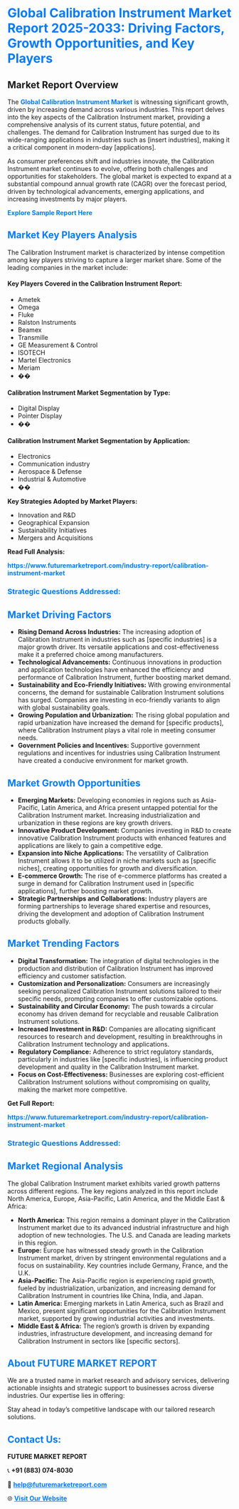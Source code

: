 <h1 style="color: #007BFF;">Global Calibration Instrument Market Report 2025-2033: Driving Factors, Growth Opportunities, and Key Players</h1>

<section id="overview">
<h2>Market Report Overview</h2>
<p>The <a href="https://www.futuremarketreport.com/industry-report/calibration-instrument-market" style="color: #007BFF; text-decoration: none;"><strong>Global Calibration Instrument Market</strong></a> is witnessing significant growth, driven by increasing demand across various industries. This report delves into the key aspects of the Calibration Instrument market, providing a comprehensive analysis of its current status, future potential, and challenges. The demand for Calibration Instrument has surged due to its wide-ranging applications in industries such as [insert industries], making it a critical component in modern-day [applications].</p>
<p>As consumer preferences shift and industries innovate, the Calibration Instrument market continues to evolve, offering both challenges and opportunities for stakeholders. The global market is expected to expand at a substantial compound annual growth rate (CAGR) over the forecast period, driven by technological advancements, emerging applications, and increasing investments by major players.</p>
</section>

<section id="overview">
<p><a href="https://www.futuremarketreport.com/request-sample/reportId=117136" style="color: #007BFF; text-decoration: none;"><strong>Explore Sample Report Here</strong></a></p>
</section>

<section id="key-players">
<h2 style="color: #007BFF;">Market Key Players Analysis</h2>
<p>The Calibration Instrument market is characterized by intense competition among key players striving to capture a larger market share. Some of the leading companies in the market include:</p>
<h4>Key Players Covered in the Calibration Instrument Report:</h4>
<ul><li>Ametek</li><li>Omega</li><li>Fluke</li><li>Ralston Instruments</li><li>Beamex</li><li>Transmille</li><li>GE Measurement &amp; Control</li><li>ISOTECH</li><li>Martel Electronics</li><li>Meriam</li><li>��</li></ul>
<h4>Calibration Instrument Market Segmentation by Type:</h4>
<ul><li>Digital Display</li><li>Pointer Display</li><li>��</li></ul>

<h4>Calibration Instrument Market Segmentation by Application:</h4>
<ul><li>Electronics</li><li>Communication industry</li><li>Aerospace &amp; Defense</li><li>Industrial &amp; Automotive</li><li>��</li></ul>
<p><strong>Key Strategies Adopted by Market Players:</strong></p>
<ul>
<li>Innovation and R&D</li>
<li>Geographical Expansion</li>
<li>Sustainability Initiatives</li>
<li>Mergers and Acquisitions</li>
</ul>
</section>

<section>
<p><strong>Read Full Analysis: </strong></p><a href="https://www.futuremarketreport.com/industry-report/calibration-instrument-market" style="color: #007BFF; text-decoration: none;"><strong>https://www.futuremarketreport.com/industry-report/calibration-instrument-market</strong></a>
<h3 style="color: #007BFF;">Strategic Questions Addressed:</h3>
</section>

<section id="driving-factors">
<h2 style="color: #007BFF;">Market Driving Factors</h2>
<ul>
<li><strong>Rising Demand Across Industries:</strong> The increasing adoption of Calibration Instrument in industries such as [specific industries] is a major growth driver. Its versatile applications and cost-effectiveness make it a preferred choice among manufacturers.</li>
<li><strong>Technological Advancements:</strong> Continuous innovations in production and application technologies have enhanced the efficiency and performance of Calibration Instrument, further boosting market demand.</li>
<li><strong>Sustainability and Eco-Friendly Initiatives:</strong> With growing environmental concerns, the demand for sustainable Calibration Instrument solutions has surged. Companies are investing in eco-friendly variants to align with global sustainability goals.</li>
<li><strong>Growing Population and Urbanization:</strong> The rising global population and rapid urbanization have increased the demand for [specific products], where Calibration Instrument plays a vital role in meeting consumer needs.</li>
<li><strong>Government Policies and Incentives:</strong> Supportive government regulations and incentives for industries using Calibration Instrument have created a conducive environment for market growth.</li>
</ul>
</section>

<section id="growth-opportunities">
<h2 style="color: #007BFF;">Market Growth Opportunities</h2>
<ul>
<li><strong>Emerging Markets:</strong> Developing economies in regions such as Asia-Pacific, Latin America, and Africa present untapped potential for the Calibration Instrument market. Increasing industrialization and urbanization in these regions are key growth drivers.</li>
<li><strong>Innovative Product Development:</strong> Companies investing in R&D to create innovative Calibration Instrument products with enhanced features and applications are likely to gain a competitive edge.</li>
<li><strong>Expansion into Niche Applications:</strong> The versatility of Calibration Instrument allows it to be utilized in niche markets such as [specific niches], creating opportunities for growth and diversification.</li>
<li><strong>E-commerce Growth:</strong> The rise of e-commerce platforms has created a surge in demand for Calibration Instrument used in [specific applications], further boosting market growth.</li>
<li><strong>Strategic Partnerships and Collaborations:</strong> Industry players are forming partnerships to leverage shared expertise and resources, driving the development and adoption of Calibration Instrument products globally.</li>
</ul>
</section>

<section id="trending-factors">
<h2 style="color: #007BFF;">Market Trending Factors</h2>
<ul>
<li><strong>Digital Transformation:</strong> The integration of digital technologies in the production and distribution of Calibration Instrument has improved efficiency and customer satisfaction.</li>
<li><strong>Customization and Personalization:</strong> Consumers are increasingly seeking personalized Calibration Instrument solutions tailored to their specific needs, prompting companies to offer customizable options.</li>
<li><strong>Sustainability and Circular Economy:</strong> The push towards a circular economy has driven demand for recyclable and reusable Calibration Instrument solutions.</li>
<li><strong>Increased Investment in R&D:</strong> Companies are allocating significant resources to research and development, resulting in breakthroughs in Calibration Instrument technology and applications.</li>
<li><strong>Regulatory Compliance:</strong> Adherence to strict regulatory standards, particularly in industries like [specific industries], is influencing product development and quality in the Calibration Instrument market.</li>
<li><strong>Focus on Cost-Effectiveness:</strong> Businesses are exploring cost-efficient Calibration Instrument solutions without compromising on quality, making the market more competitive.</li>
</ul>
</section>

<section>
<p><strong>Get Full Report: </strong></p><a href="https://www.futuremarketreport.com/industry-report/calibration-instrument-market" style="color: #007BFF; text-decoration: none;"><strong>https://www.futuremarketreport.com/industry-report/calibration-instrument-market</strong></a>
<h3 style="color: #007BFF;">Strategic Questions Addressed:</h3>
</section>


<section id="regional-analysis">
<h2 style="color: #007BFF;">Market Regional Analysis</h2>
<p>The global Calibration Instrument market exhibits varied growth patterns across different regions. The key regions analyzed in this report include North America, Europe, Asia-Pacific, Latin America, and the Middle East & Africa:</p>
<ul>
<li><strong>North America:</strong> This region remains a dominant player in the Calibration Instrument market due to its advanced industrial infrastructure and high adoption of new technologies. The U.S. and Canada are leading markets in this region.</li>
<li><strong>Europe:</strong> Europe has witnessed steady growth in the Calibration Instrument market, driven by stringent environmental regulations and a focus on sustainability. Key countries include Germany, France, and the U.K.</li>
<li><strong>Asia-Pacific:</strong> The Asia-Pacific region is experiencing rapid growth, fueled by industrialization, urbanization, and increasing demand for Calibration Instrument in countries like China, India, and Japan.</li>
<li><strong>Latin America:</strong> Emerging markets in Latin America, such as Brazil and Mexico, present significant opportunities for the Calibration Instrument market, supported by growing industrial activities and investments.</li>
<li><strong>Middle East & Africa:</strong> The region’s growth is driven by expanding industries, infrastructure development, and increasing demand for Calibration Instrument in sectors like [specific sectors].</li>
</ul>
</section>

<footer>
<h2 style="color: #007BFF;">About FUTURE MARKET REPORT</h2>
<p>We are a trusted name in market research and advisory services, delivering actionable insights and strategic support to businesses across diverse industries. Our expertise lies in offering:</p>

<p>Stay ahead in today’s competitive landscape with our tailored research solutions.</p>

<h2 style="color: #007BFF;">Contact Us:</h2>
<p><strong>FUTURE MARKET REPORT</strong></p>
<p>📞 <strong>+91 (883) 074-8030</strong></p>
<p>📧 <strong><a href="mailto:help@futuremarketreport.com" style="color: #007BFF;">help@futuremarketreport.com</a></strong></p>
<p>🌐 <strong><a href="https://www.futuremarketreport.com/" style="color: #007BFF;">Visit Our Website</a></strong></p>
</footer>